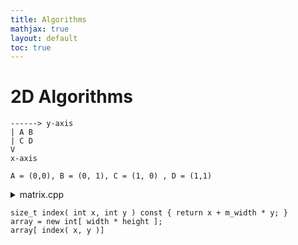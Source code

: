 ```yaml
---
title: Algorithms
mathjax: true
layout: default
toc: true
---
```







# 2D Algorithms

```
------> y-axis
| A B
| C D      
V
x-axis

A = (0,0), B = (0, 1), C = (1, 0) , D = (1,1)

```

<details>
<summary> matrix.cpp </summary>

<p markdown="block">
```cpp
{% include_relative src/matrix.cpp %}
````
</p></details>  


```
size_t index( int x, int y ) const { return x + m_width * y; }
array = new int[ width * height ];
array[ index( x, y )]
```

